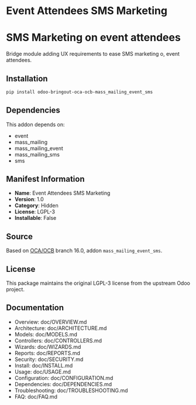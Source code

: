 # Event Attendees SMS Marketing


SMS Marketing on event attendees
================================

Bridge module adding UX requirements to ease SMS marketing o, event attendees.
        

## Installation

```bash
pip install odoo-bringout-oca-ocb-mass_mailing_event_sms
```

## Dependencies

This addon depends on:
- event
- mass_mailing
- mass_mailing_event
- mass_mailing_sms
- sms

## Manifest Information

- **Name**: Event Attendees SMS Marketing
- **Version**: 1.0
- **Category**: Hidden
- **License**: LGPL-3
- **Installable**: False

## Source

Based on [OCA/OCB](https://github.com/OCA/OCB) branch 16.0, addon `mass_mailing_event_sms`.

## License

This package maintains the original LGPL-3 license from the upstream Odoo project.

## Documentation

- Overview: doc/OVERVIEW.md
- Architecture: doc/ARCHITECTURE.md
- Models: doc/MODELS.md
- Controllers: doc/CONTROLLERS.md
- Wizards: doc/WIZARDS.md
- Reports: doc/REPORTS.md
- Security: doc/SECURITY.md
- Install: doc/INSTALL.md
- Usage: doc/USAGE.md
- Configuration: doc/CONFIGURATION.md
- Dependencies: doc/DEPENDENCIES.md
- Troubleshooting: doc/TROUBLESHOOTING.md
- FAQ: doc/FAQ.md
